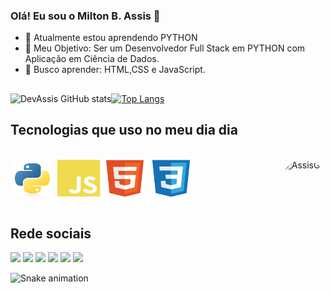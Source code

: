 ### Olá! Eu sou o Milton B. Assis 👋

- 🌱 Atualmente estou aprendendo PYTHON
- 🎯 Meu Objetivo: Ser um Desenvolvedor Full Stack em PYTHON com Aplicação em Ciência de Dados.
- 🔎 Busco aprender: HTML,CSS e JavaScript.

##

![DevAssis GitHub stats](https://github-readme-stats.vercel.app/api?username=devassis&show_icons=true&theme=outrun)[![Top Langs](https://github-readme-stats.vercel.app/api/top-langs/?username=devassis&layout=compact&show_icons=true&theme=outrun)](https://github.com/devassis/github-readme-stats)

## Tecnologias que uso no meu dia dia

<div style="display: inline_block"><br>
  <img align="center" alt="Python" height="60" width="70" src="https://raw.githubusercontent.com/devicons/devicon/master/icons/python/python-original.svg">
  <img align="center" alt="JavaScript" height="60" width="70" src="https://raw.githubusercontent.com/devicons/devicon/master/icons/javascript/javascript-plain.svg">
  <img align="center" alt="HTML5" height="60" width="70" src="https://raw.githubusercontent.com/devicons/devicon/master/icons/html5/html5-original.svg">
  <img align="center" alt="CSS" height="60" width="70" src="https://raw.githubusercontent.com/devicons/devicon/master/icons/css3/css3-original.svg">
  <img align="right" alt="AssisGif" height="90" style="border-radius:50px;" src="https://i.picasion.com/pic91/85f59c8d2aa0b306fa9bec7e8789292a.gif">
</div><br>

## Rede sociais

<div>
<a href="https://www.linkedin.com/in/milton-bispo-assis-dev/" target="_blank"><img src="https://img.shields.io/badge/-LinkedIn-%230077B5?style=for-the-badge&logo=linkedin&logoColor=white" target="_blank"></a> 
<a href="https://discord.com/DevAssis#3569" target="_blank"><img src="https://img.shields.io/badge/Discord-7289DA?style=for-the-badge&logo=discord&logoColor=white" target="_blank"></a> 
<a href="https://www.youtube.com/channel/UC5Ed9fvUkL4RIQkOIEf-2vA" target="_blank"><img src="https://img.shields.io/badge/YouTube-FF0000?style=for-the-badge&logo=youtube&logoColor=white" target="_blank"></a>
  <a href="https://www.instagram.com/dev_assis/" target="_blank"><img src="https://img.shields.io/badge/-Instagram-%23E4405F?style=for-the-badge&logo=instagram&logoColor=white" target="_blank"></a>
 	<a href="https://www.tiktok.com/@dev_assis?lang=pt-BR" target="_blank"><img src="https://img.shields.io/badge/TikTok-000000?style=for-the-badge&logo=tiktok&logoColor=white"></a>
   <a href = "mailto:rendaextra397@gmail.com"><img src="https://img.shields.io/badge/Gmail-D14836?style=for-the-badge&logo=gmail&logoColor=white"></a>
 </div>
 
   ![Snake animation](https://github.com/devaassis/devassis/blob/output/github-contribution-grid-snake.svg)

